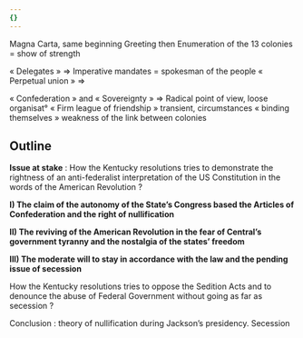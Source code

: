 ```yaml
---
{}
---
```

Magna Carta, same beginning 
Greeting then Enumeration of the 13 colonies 
= show of strength

« Delegates » ⇒ Imperative mandates = spokesman of the people 
« Perpetual union » ⇒ 

« Confederation » and « Sovereignty » ⇒ Radical point of view, loose organisat° 
« Firm league of friendship » transient, circumstances 
« binding themselves » weakness of the link between colonies

## Outline 

**Issue at stake** : How the Kentucky resolutions tries to demonstrate the rightness of an anti-federalist interpretation of the US Constitution in the words of the American Revolution ?

**I) The claim of the autonomy of the State’s Congress based the Articles of Confederation and the right of  nullification**

**II) The reviving of the American Revolution in the fear of Central’s government tyranny and the nostalgia of the states’ freedom**

**III) The moderate will to stay in accordance with the law and the pending issue of secession**

How the Kentucky resolutions tries to oppose the Sedition Acts and to denounce the abuse of Federal Government without going as far as secession ? 


Conclusion : theory of nullification during Jackson’s presidency. Secession 